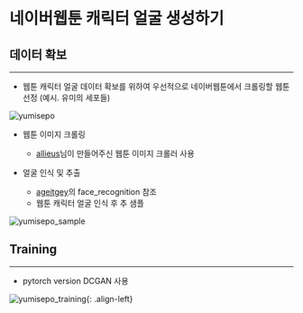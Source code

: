 # 네이버웹툰 캐릭터 얼굴 생성하기

## 데이터 확보
------------
* 웹툰 캐릭터 얼굴 데이터 확보를 위하여 우선적으로 네이버웹툰에서 크롤링할 웹툰 선정 (예시. 유미의 세포들)

![yumisepo](https://user-images.githubusercontent.com/22866802/97528285-af5ec080-19f0-11eb-9717-327cc1fb3c39.png)

* 웹툰 이미지 크롤링
  * [allieus](https://gist.github.com/allieus/13c1a80ef5648c2b9b112e1c58f9727b)님이 만들어주신 웹툰 이미지 크롤러 사용
  
  
* 얼굴 인식 및 추출
  * [ageitgey](https://github.com/ageitgey/face_recognition)의 face_recognition 참조
  * 웹툰 캐릭터 얼굴 인식 후 추 샘플
    
![yumisepo_sample](https://user-images.githubusercontent.com/22866802/97533007-cdc9b980-19fa-11eb-86ce-439f24c4471e.png)


## Training
------------
* pytorch version DCGAN 사용

![yumisepo_training](https://user-images.githubusercontent.com/22866802/97538280-7bd96180-1a03-11eb-8115-b8173f6c2c99.gif){: .align-left}

